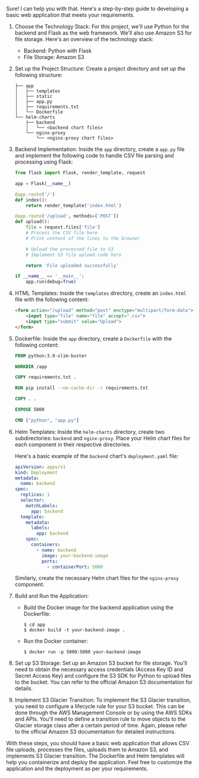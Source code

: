 Sure! I can help you with that. Here's a step-by-step guide to developing a basic web application that meets your requirements.

1. Choose the Technology Stack:
   For this project, we'll use Python for the backend and Flask as the web framework. We'll also use Amazon S3 for file storage. Here's an overview of the technology stack:
   - Backend: Python with Flask
   - File Storage: Amazon S3

2. Set up the Project Structure:
   Create a project directory and set up the following structure:
   ```
   ├── app
   │   ├── templates
   │   ├── static
   │   ├── app.py
   │   ├── requirements.txt
   │   └── Dockerfile
   └── helm-charts
       ├── backend
       │   └── <backend chart files>
       └── nginx-proxy
           └── <nginx-proxy chart files>
   ```

3. Backend Implementation:
   Inside the `app` directory, create a `app.py` file and implement the following code to handle CSV file parsing and processing using Flask:

   ```python
   from flask import Flask, render_template, request

   app = Flask(__name__)

   @app.route('/')
   def index():
       return render_template('index.html')

   @app.route('/upload', methods=['POST'])
   def upload():
       file = request.files['file']
       # Process the CSV file here
       # Print content of the lines to the browser

       # Upload the processed file to S3
       # Implement S3 file upload code here

       return 'File uploaded successfully'

   if __name__ == '__main__':
       app.run(debug=True)
   ```

4. HTML Templates:
   Inside the `templates` directory, create an `index.html` file with the following content:

   ```html
   <form action="/upload" method="post" enctype="multipart/form-data">
       <input type="file" name="file" accept=".csv">
       <input type="submit" value="Upload">
   </form>
   ```

5. Dockerfile:
   Inside the `app` directory, create a `Dockerfile` with the following content:

   ```Dockerfile
   FROM python:3.9-slim-buster

   WORKDIR /app

   COPY requirements.txt .

   RUN pip install --no-cache-dir -r requirements.txt

   COPY . .

   EXPOSE 5000

   CMD ["python", "app.py"]
   ```

6. Helm Templates:
   Inside the `helm-charts` directory, create two subdirectories: `backend` and `nginx-proxy`. Place your Helm chart files for each component in their respective directories.

   Here's a basic example of the `backend` chart's `deployment.yaml` file:

   ```yaml
   apiVersion: apps/v1
   kind: Deployment
   metadata:
     name: backend
   spec:
     replicas: 1
     selector:
       matchLabels:
         app: backend
     template:
       metadata:
         labels:
           app: backend
       spec:
         containers:
           - name: backend
             image: your-backend-image
             ports:
               - containerPort: 5000
   ```

   Similarly, create the necessary Helm chart files for the `nginx-proxy` component.

7. Build and Run the Application:
   - Build the Docker image for the backend application using the Dockerfile:
     ```
     $ cd app
     $ docker build -t your-backend-image .
     ```

   - Run the Docker container:
     ```
     $ docker run -p 5000:5000 your-backend-image
     ```

8. Set up S3 Storage:
   Set up an Amazon S3 bucket for file storage. You'll need to obtain the necessary access credentials (Access Key ID and Secret Access Key) and configure the S3 SDK for Python to upload files to the bucket. You can refer to the official Amazon S3 documentation for details.

9. Implement S3 Glacier Transition:
   To implement the S3 Glacier transition, you need to configure a lifecycle rule for your S3 bucket. This can be done through the AWS Management Console or by using the AWS SDKs and APIs. You'll need to define a transition rule to move objects to the Glacier storage class after a certain period of time. Again, please refer to the official Amazon S3 documentation for detailed instructions.

With these steps, you should have a basic web application that allows CSV file uploads, processes the files, uploads them to Amazon S3, and implements S3 Glacier transition. The Dockerfile and Helm templates will help you containerize and deploy the application. Feel free to customize the application and the deployment as per your requirements.

